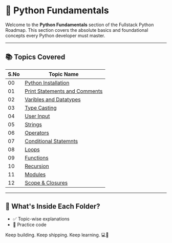 # 🐍 Python Fundamentals

Welcome to the **Python Fundamentals** section of the Fullstack Python Roadmap. This section covers the absolute basics and foundational concepts every Python developer must master.

---

## 📚 Topics Covered

| S.No | Topic Name                                                             | 
|------|------------------------------------------------------------------------|
| 00   | [Python Installation](./00-python-installation/)                       | 
| 01   | [Print Statements and Comments](./01-print-statement-and-comments/)    | 
| 02   | [Varibles and Datatypes](./02-variables-and-datatypes/)                |
| 03   | [Type Casting](./03-type-casting/)                                     |
| 04   | [User Input](./04-userinput/)                                          | 
| 05   | [Strings](./05-strings/)                                               | 
| 06   | [Operators](./06-operators/)                                           | 
| 07   | [Conditional Statemnts](./07-conditional-statements/)                  | 
| 08   | [Loops](./08-loops/)                                                   | 
| 09   | [Functions](./09-functions/)                                           | 
| 10   | [Recursion](./10-recursion/)                                           | 
| 11   | [Modules](./11-modules/)                                               | 
| 12   | [Scope & Closures](./12-scope/)                                        | 

---

## 🚀 What's Inside Each Folder?

- ✅ Topic-wise explanations
- 🧠 Practice code

Keep building. Keep shipping. Keep learning. 💻🐍


